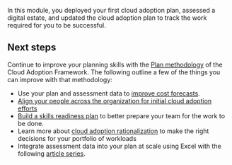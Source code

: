 In this module, you deployed your first cloud adoption plan, assessed a digital estate, and updated the cloud adoption plan to track the work required for you to be successful.

## Next steps

Continue to improve your planning skills with the [Plan methodology](/azure/cloud-adoption-framework/plan/) of the Cloud Adoption Framework. The following outline a few of the things you can improve with that methodology:

- Use your plan and assessment data to [improve cost forecasts](/azure/cloud-adoption-framework/digital-estate/calculate).
- [Align your people across the organization for initial cloud adoption efforts](/azure/cloud-adoption-framework/plan/initial-org-alignment)
- [Build a skills readiness plan](/azure/cloud-adoption-framework/plan/adapt-roles-skills-processes) to better prepare your team for the work to be done.
- Learn more about [cloud adoption rationalization](/azure/cloud-adoption-framework/digital-estate/5-rs-of-rationalization) to make the right decisions for your portfolio of workloads
- Integrate assessment data into your plan at scale using Excel with the following [article series](/azure/cloud-adoption-framework/plan/review-rationalization).
